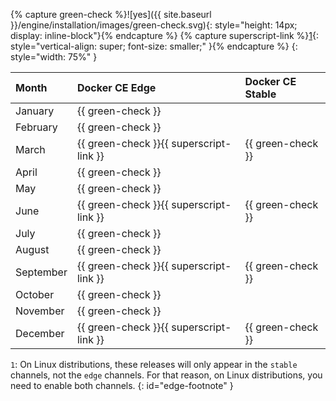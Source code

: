 {% capture green-check %}![yes]({{ site.baseurl }}/engine/installation/images/green-check.svg){: style="height: 14px; display: inline-block"}{% endcapture %}
{% capture superscript-link %}[1](#edge-footnote){: style="vertical-align: super; font-size: smaller;" }{% endcapture %}
{: style="width: 75%" }

| Month     | Docker CE Edge                          | Docker CE Stable  | 
|:----------|:----------------------------------------|:------------------|
| January   | {{ green-check }}                       |                   |
| February  | {{ green-check }}                       |                   |
| March     | {{ green-check }}{{ superscript-link }} | {{ green-check }} |
| April     | {{ green-check }}                       |                   |
| May       | {{ green-check }}                       |                   |
| June      | {{ green-check }}{{ superscript-link }} | {{ green-check }} |
| July      | {{ green-check }}                       |                   |
| August    | {{ green-check }}                       |                   |
| September | {{ green-check }}{{ superscript-link }} | {{ green-check }} |
| October   | {{ green-check }}                       |                   |
| November  | {{ green-check }}                       |                   |
| December  | {{ green-check }}{{ superscript-link }} | {{ green-check }} |

`1`: On Linux distributions, these releases will only appear in the `stable`
     channels, not the `edge` channels. For that reason, on Linux distributions,
     you need to enable both channels.
{: id="edge-footnote" }
